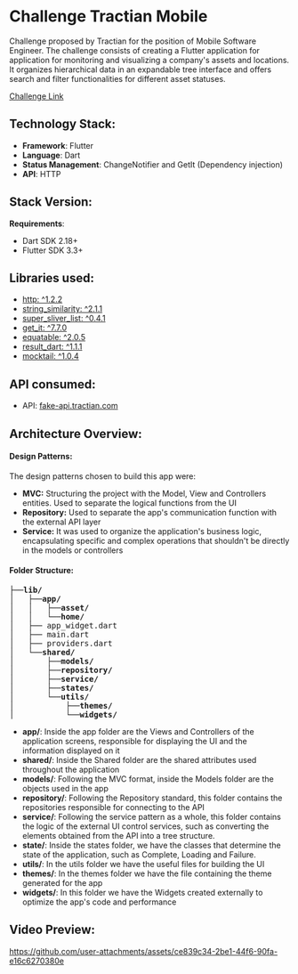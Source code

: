 # Challenge Tractian Mobile
Challenge proposed by Tractian for the position of Mobile Software Engineer. The challenge consists of creating a Flutter application for application for monitoring and visualizing a company's assets and locations. It organizes hierarchical data in an expandable tree interface and offers search and filter functionalities for different asset statuses.

[Challenge Link](https://github.com/tractian/challenges/blob/main/mobile/README.md)


## Technology Stack:
- **Framework**: Flutter
- **Language**: Dart
- **Status Management**: ChangeNotifier and GetIt (Dependency injection)
- **API**: HTTP

## Stack Version:
**Requirements**:
- Dart SDK 2.18+
- Flutter SDK 3.3+

## Libraries used:
- [http: ^1.2.2](https://pub.dev/packages/http) 
- [string_similarity: ^2.1.1](https://pub.dev/packages/string_similarity)
- [super_sliver_list: ^0.4.1](https://pub.dev/packages/super_sliver_list)
- [get_it: ^7.7.0](https://pub.dev/packages/get_it)
- [equatable: ^2.0.5](https://pub.dev/packages/equatable)
- [result_dart: ^1.1.1](https://pub.dev/packages/result_dart)
- [mocktail: ^1.0.4](https://pub.dev/packages/mocktail)

## API consumed:
- API: [fake-api.tractian.com](fake-api.tractian.com)

## Architecture Overview:

#### Design Patterns:
The design patterns chosen to build this app were:
- **MVC:** Structuring the project with the Model, View and Controllers entities. Used to separate the logical functions from the UI
- **Repository:** Used to separate the app's communication function with the external API layer
- **Service:** It was used to organize the application's business logic, encapsulating specific and complex operations that shouldn't be directly in the models or controllers 

#### Folder Structure:
<pre>
├──<b>lib/</b>
│   ├──<b>app/</b>
│   │   ├──<b>asset/</b>
│   │   └──<b>home/</b>
│   ├── app_widget.dart
│   ├── main.dart
│   ├── providers.dart
│   └──<b>shared/</b>
│       ├──<b>models/</b>
│       ├──<b>repository/</b>
│       ├──<b>service/</b>
│       ├──<b>states/</b>
│       └──<b>utils/</b>
│           ├──<b>themes/</b>
│           └──<b>widgets/</b>
</pre>
- **app/**: Inside the app folder are the Views and Controllers of the application screens, responsible for displaying the UI and the information displayed on it
- **shared/**: Inside the Shared folder are the shared attributes used throughout the application
- **models/**: Following the MVC format, inside the Models folder are the objects used in the app
- **repository/**: Following the Repository standard, this folder contains the repositories responsible for connecting to the API
- **service/**: Following the service pattern as a whole, this folder contains the logic of the external UI control services, such as converting the elements obtained from the API into a tree structure.
- **state/**: Inside the states folder, we have the classes that determine the state of the application, such as Complete, Loading and Failure.
- **utils/**: In the utils folder we have the useful files for building the UI
- **themes/**: In the themes folder we have the file containing the theme generated for the app
- **widgets/**:  In this folder we have the Widgets created externally to optimize the app's code and performance




## Video Preview:
https://github.com/user-attachments/assets/ce839c34-2be1-44f6-90fa-e16c6270380e



